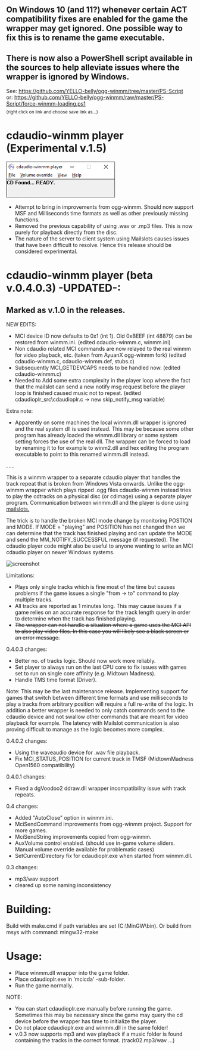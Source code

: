 ## On Windows 10 (and 11?) whenever certain ACT compatibility fixes are enabled for the game the wrapper may get ignored. One possible way to fix this is to rename the game executable.  

## There is now also a PowerShell script available in the sources to help alleviate issues where the wrapper is ignored by Windows.  
See: https://github.com/YELLO-belly/ogg-winmm/tree/master/PS-Script  
or: https://github.com/YELLO-belly/ogg-winmm/raw/master/PS-Script/force-winmm-loading.ps1  
<sub>(right click on link and choose save link as...)</sub>

# cdaudio-winmm player (Experimental v.1.5)

![screenshot](screenshot-v05.png)

- Attempt to bring in improvements from ogg-winmm. Should now support MSF and Milliseconds time formats as well as other previously missing functions.
- Removed the previous capability of using .wav or .mp3 files. This is now purely for playback directly from the disc.
- The nature of the server to client system using Mailslots causes issues that have been difficult to resolve. Hence this release should be considered experimental.

# cdaudio-winmm player (beta v.0.4.0.3) -UPDATED-:  
## Marked as v.1.0 in the releases.

NEW EDITS:
- MCI device ID now defaults to 0x1 (int 1). Old 0xBEEF (int 48879) can be restored from winmm.ini. (edited cdaudio-winmm.c, winmm.ini)
- Non cdaudio related MCI commands are now relayed to the real winmm for video playback, etc. (taken from AyuanX ogg-winmm fork) (edited cdaudio-winmm.c, cdaudio-winmm.def, stubs.c)
- Subsequently MCI_GETDEVCAPS needs to be handled now. (edited cdaudio-winmm.c)
- Needed to Add some extra complexity in the player loop where the fact that the mailslot can send a new notify msg request before the player loop is finished caused music not to repeat. (edited cdaudioplr_src\cdaudioplr.c -> new skip_notify_msg variable)

Extra note:
- Apparently on some machines the local winmm.dll wrapper is ignored and the real system dll is used instead. This may be because some other program has already loaded the winmm.dll library or some system setting forces the use of the real dll. The wrapper can be forced to load by renaming it to for example to winm2.dll and hex editing the program executable to point to this renamed winmm.dll instead.

.
.
.

This is a winmm wrapper to a separate cdaudio player that handles the track repeat that is broken from Windows Vista onwards. Unlike the ogg-winmm wrapper which plays ripped .ogg files cdaudio-winmm instead tries to play the cdtracks on a physical disc (or cdimage) using a separate player program. Communication between winmm.dll and the player is done using [mailslots.](https://docs.microsoft.com/en-us/windows/win32/ipc/mailslots)

The trick is to handle the broken MCI mode change by monitoring POSTION and MODE. If MODE = "playing" and POSITION has not changed then we can determine that the track has finished playing and can update the MODE and send the MM_NOTIFY_SUCCESSFUL message (if requested). The cdaudio player code might also be useful to anyone wanting to write an MCI cdaudio player on newer Windows systems.

![screenshot](screenshot-v04.png)

Limitations:
- Plays only single tracks which is fine most of the time but causes problems if the game issues a single "from -> to" command to play multiple tracks.
- All tracks are reported as 1 minutes long. This may cause issues if a game relies on an accurate response for the track length query in order to determine when the track has finished playing.
- ~~The wrapper can not handle a situation where a game uses the MCI API to also play video files. In this case you will likely see a black screen or an error message.~~

0.4.0.3 changes:
- Better no. of tracks logic. Should now work more reliably.
- Set player to always run on the last CPU core to fix issues with games set to run on single core affinity (e.g. Midtown Madness).
- Handle TMS time format (Driver).

Note: This may be the last maintenance release. Implementing support for games that switch between different time formats and use milliseconds to play a tracks from arbitrary position will require a full re-write of the logic. In addition a better wrapper is needed to only catch commands send to the cdaudio device and not swallow other commands that are meant for video playback for example. The latency with Mailslot communication is also proving difficult to manage as the logic becomes more complex.

0.4.0.2 changes:
- Using the waveaudio device for .wav file playback.
- Fix MCI_STATUS_POSITION for current track in TMSF (MidtownMadness Open1560 compatibility)

0.4.0.1 changes:
- Fixed a dgVoodoo2 ddraw.dll wrapper incompatibility issue with track repeats.

0.4 changes:
- Added "AutoClose" option in winmm.ini.
- MciSendCommand improvements from ogg-winmm project. Support for more games.
- MciSendString improvements copied from ogg-winmm.
- AuxVolume control enabled. (should use in-game volume sliders. Manual volume override available for problematic cases)
- SetCurrentDirectory fix for cdaudioplr.exe when started from winmm.dll.

0.3 changes:
- mp3/wav support
- cleared up some naming inconsistency


# Building:

Build with make.cmd if path variables are set (C:\MinGW\bin).
Or build from msys with command: mingw32-make

# Usage:

- Place winmm.dll wrapper into the game folder.
- Place cdaudioplr.exe in 'mcicda' -sub-folder.
- Run the game normally.

NOTE:
- You can start cdaudioplr.exe manually before running the game. Sometimes this may be necessary since the game may query the cd device before the wrapper has time to initialize the player.
- Do not place cdaudioplr.exe and winmm.dll in the same folder!
- v.0.3 now supports mp3 and wav playback if a music folder is found containing the tracks in the correct format. (track02.mp3/wav ...)

